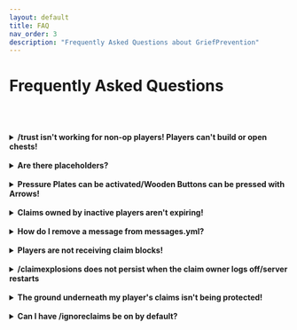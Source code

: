 ```yaml
---
layout: default
title: FAQ
nav_order: 3
description: "Frequently Asked Questions about GriefPrevention"
---
```


# Frequently Asked Questions

<!-- To get this to render right, I had to https://github.com/pmarsceill/just-the-docs/issues/246#issuecomment-643783307 -->

<br><br>
<details markdown="block">
<summary><b>/trust isn't working for non-op players! Players can't build or open chests!</b></summary>

You are likely encountering vanilla Minecraft's spawn protection, which prevents non-op players from performing interactions in a radius around the world's spawn point.

This vanilla spawn protection only becomes active if a player has been opped.

To disable vanilla Minecraft's spawn protection:
- Open the `server.properties` file.
- Change the value of `spawn-protection` to `0`. It should look like: `spawn-protection=0`
- Save the file and restart your server.

</details>
<br>
<details markdown="block">
<summary><b>Are there placeholders?</b></summary>

Placeholders for GriefPrevention are provided by either the placeholder plugin itself or addons. **Consult your placeholder plugin's documentation for available placeholders.**

Here are a few links to these other plugins' documentation:

- <https://wiki.placeholderapi.com/users/placeholder-list/#griefprevention>
- <https://api.extendedclip.com/expansions/griefprevention/>

Also see these discussions for links of other related plugins and addons:
- <https://github.com/GriefPrevention/GriefPrevention/discussions/2256>
- <https://github.com/GriefPrevention/GriefPrevention/discussions/923>

</details>
<br>
<details markdown="block">
<summary><b>Pressure Plates can be activated/Wooden Buttons can be pressed with Arrows!</b></summary>

This is by design. To protect buttons, use stone buttons instead - these _cannot_ be depressed by arrows.

[https://www.spigotmc.org/threads/griefprevention.35615/page-31#post-728722](https://www.spigotmc.org/threads/griefprevention.35615/page-31#post-728722)

> Players like to use pressure plates with monsters and dropped items, so turning those activators off would be creating a problem by taking away game elements players really enjoy. As long as they're on, any player who I stop from directly activating a plate by standing on it can use either of those as a workaround. Similarly for wooden buttons (arrows). So I allow them outright because otherwise players would get a false sense of security, then feel violated when a clever griefer uses a workaround.

[https://www.spigotmc.org/threads/griefprevention.35615/page-19#post-567357](https://www.spigotmc.org/threads/griefprevention.35615/page-19#post-567357)

> There's no option to lock pressure plates. Lots of players like to have an option to activate redstone with monsters (monster grinders) or items. If you were to lock them all over your server, those gameplay elements wouldn't be available. So buttons/levers are lockable while touchplates are not - this gives players options so they can create their own exemptions to access rules without having to subdivide their land claims. For example having a door that the public can open (touchplate) and another that only their friends can activate (button/lever). Also monsters and items will never have permission to do anything in a land claim, so by using touchplates, players can let monsters and items activate traps and other gadgets.

Additionally, it is not technically feasible to determine the projectile that pushed the button - see this comment by Jikoo: [https://github.com/TechFortress/GriefPrevention/issues/647#issuecomment-544924873](https://github.com/TechFortress/GriefPrevention/issues/647#issuecomment-544924873)

> Wooden button usage by projectiles is actually not possible to directly detect via Spigot's API, you have to guess based on which entities are nearby. It becomes a mess - under what circumstances do we block access by other entities?
</details>
<br>
<details markdown="block">
<summary><strong>Claims owned by inactive players aren't expiring!</strong></summary>

The inactive claims check runs very slowly. It has been improved recently but it is still intentionally slow to avoid any performance impact to the server. If you want this check to run faster, modify the `Advanced.ClaimExpirationCheckRate` config node at your own risk.

[https://www.spigotmc.org/threads/griefprevention.35615/page-31#post-728722](https://www.spigotmc.org/threads/griefprevention.35615/page-31#post-728722)

> It's slow to work, because I want to keep the CPU cost down. About once per minute, GP looks at one land claim to see if it has expired. Slowly over time, old claims from inactive players will disappear.

Note: The method has been modified to now look at a single claim _owner_ per minute instead of a single claim.
</details>
<br>
<details markdown="block">
<summary><b>How do I remove a message from messages.yml?</b></summary>

Simply modify the line to contain only a blank string, and GP will ignore printing the line. Use two quotes (single or double quotes). E.g.

```yml
  IgnoringClaims:
    Text: ""
```
</details>
<br>
<details markdown="block">
<summary><b>Players are not receiving claim blocks!</b></summary>

AFK players do not receive claim blocks (unless configured in the `Advanced` section of the config). Enable debug logs in the GP config to see information about accrued claimblock deliveries, which occur every 10 minutes.
</details>
<br>
<details markdown="block">
<summary><b>/claimexplosions does not persist when the claim owner logs off/server restarts</b></summary>

`/claimexplosions` is a temporary toggle to allow players to use explosions in their claim to mine, clear out blocks, or whichever temporal reason.

[https://www.spigotmc.org/threads/griefprevention.35615/page-63#post-1079544](https://www.spigotmc.org/threads/griefprevention.35615/page-63#post-1079544)

> Yeah sorry, it's meant to be temporary. The usual usage case is "I want to temporarily enable explosions to do some quick digging". So with that case in mind, I automatically disable that setting when the owner player logs off (or the server reboots) so that players don't forget and accidentally leave their claims open to potential grief by TNT-toting or creeper-baiting trolls. 
</details>

<!-- The reason I haven't done this is because fire burn / spread is a very spammy event sort of like water flow. Right now, GP just says "if land claims are enabled in the world, cancel the event", which is very cheap. To make this command / claim setting work, I'd have to start checking for land claims in the area of the burn/spread every single time a burn/spread happens. -->
<br>
<details markdown="block">
<summary><b>The ground underneath my player's claims isn't being protected!</b></summary>

Read the documentation for `ExtendIntoGroundDistance`: <https://docs.griefprevention.com/configuration/#claim-limits>
</details>
<br>
<details markdown="block">
<summary><b>Can I have /ignoreclaims be on by default?</b></summary>

GriefPrevention is designed to be self-service with minimal administrative intervention. Additionally, the "least permission principle" is a best practice for administration, meaning that permissions should only be elevated when necessary. Thus, no option for a default admin mode will be considered in GriefPrevention directly. However, you can easily add this functionality via an addon or by other methods.

See more on this subject here: <https://github.com/TechFortress/GriefPrevention/discussions/991#discussioncomment-171621>

> No, there's no option for that. You have to turn it on each time you log in. This is a safety feature - it's sometimes easy to not realize you're in someone's land claim when you are. By defaulting to off, you get a "warning" that tells you you're about to change someone's land claim. Then you can explicitly opt-into ignoring claims if that's what you really want to do. I think most admins actually like it this way - some have even asked me to automatically turn /ic off after some time to ensure they don't forget and leave it on.

> That's by design. GP won't let an admin accidentally change a claimed area. The way it does that is by insisting admins type /ic before they make changes where players have protected. If you want to risk shooting yourself in the foot by unintentionally wrecking someone's build and thus incurring the wrath of your players, then the cost for that will be four keystrokes per login.

</details>
<br>
